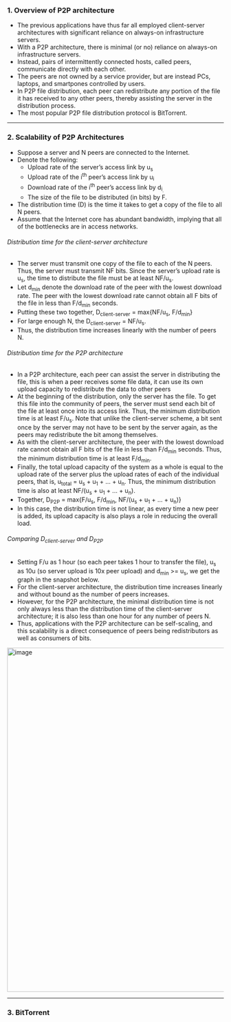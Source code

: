 ### 1. Overview of P2P architecture
* The previous applications have thus far all employed client-server architectures with significant reliance on always-on infrastructure servers.
* With a P2P architecture, there is minimal (or no) reliance on always-on infrastructure servers.
* Instead, pairs of intermittently connected hosts, called peers, communicate directly with each other.
* The peers are not owned by a service provider, but are instead PCs, laptops, and smartpones controlled by users.
* In P2P file distribution, each peer can redistribute any portion of the file it has received to any other peers, thereby assisting the server in the distribution process.
* The most popular P2P file distribution protocol is BitTorrent.

***

### 2. Scalability of P2P Architectures

* Suppose a server and N peers are connected to the Internet.
* Denote the following:
	* Upload rate of the server’s access link by u<sub>s</sub>
 	* Upload rate of the i<sup>th</sup> peer’s access link by u<sub>i</sub>
  	* Download rate of the i<sup>th</sup> peer’s access link by d<sub>i<sub>.
  	* The size of the file to be distributed (in bits) by F.
* The distribution time (D) is the time it takes to get a copy of the file to all N peers.
* Assume that the Internet core has abundant bandwidth, implying that all of the bottlenecks are in access networks.

###### Distribution time for the client-server architecture
* The server must transmit one copy of the file to each of the N peers. Thus, the server must transmit NF bits. Since the server’s upload rate is u<sub>s</sub>, the time to distribute the file must be at least NF/u<sub>s</sub>.
* Let d<sub>min</sub> denote the download rate of the peer with the lowest download rate. The peer with the lowest download rate cannot obtain all F bits of the file in less than F/d<sub>min</sub> seconds.
* Putting these two together, D<sub>client-server</sub> = max{NF/u<sub>s</sub>, F/d<sub>min</sub>}
* For large enough N, the D<sub>client-server</sub> = NF/u<sub>s</sub>.
* Thus, the distribution time increases linearly with the number of peers N.

###### Distribution time for the P2P architecture
* In a P2P architecture, each peer can assist the server in distributing the file, this is when a peer receives some file data, it can use its own upload capacity to redistribute the data to other peers
* At the beginning of the distribution, only the server has the file. To get this file into the community of peers, the server must send each bit of the file at least once into its access link. Thus, the minimum distribution time is at least F/u<sub>s</sub>. Note that unlike the client-server scheme, a bit sent once by the server may not have to be sent by the server again, as the peers may redistribute the bit among themselves.
* As with the client-server architecture, the peer with the lowest download rate cannot obtain all F bits of the file in less than F/d<sub>min</sub> seconds. Thus, the minimum distribution time is at least F/d<sub>min</sub>.
* Finally, the total upload capacity of the system as a whole is equal to the upload rate of the server plus the upload rates of each of the individual peers, that is, u<sub>total</sub> = u<sub>s</sub> + u<sub>1</sub> + ... + u<sub>n</sub>. Thus, the minimum distribution time is also at least NF/(u<sub>s</sub> + u<sub>1</sub> + ... + u<sub>n</sub>).
* Together, D<sub>P2P</sub> = max{F/u<sub>s</sub>, F/d<sub>min</sub>, NF/(u<sub>s</sub> + u<sub>1</sub> + ... + u<sub>n</sub>)}
* In this case, the distribution time is not linear, as every time a new peer is added, its upload capacity is also plays a role in reducing the overall load.

###### Comparing D<sub>client-server</sub> and D<sub>P2P</sub>
* Setting F/u as 1 hour (so each peer takes 1 hour to transfer the file), u<sub>s</sub> as 10u (so server upload is 10x peer upload) and d<sub>min</sub> >= u<sub>s</sub>, we get the graph in the snapshot below.
* For the client-server architecture, the distribution time increases linearly and without bound as the number of peers increases.
* However, for the P2P architecture, the minimal distribution time is not only always less than the distribution time of the client-server architecture; it is also less than one hour for any number of peers N.
* Thus, applications with the P2P architecture can be self-scaling, and this scalability is a direct consequence of peers being redistributors as
well as consumers of bits.

<img width="800" alt="image" src="https://github.com/user-attachments/assets/9987b5ab-a70a-4bdc-b9a8-4b19b3d121a0" />
	
***

### 3. BitTorrent


